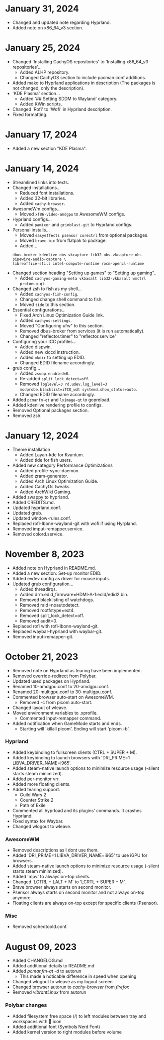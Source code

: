 # January 31, 2024

- Changed and updated note regarding Hyprland.
- Added note on x86_64_v3 section.

# January 25, 2024

- Changed 'Installing CachyOS repositories' to 'Installing x86_64_v3 repositories'...
  - Added ALHP repository.
  - Changed CachyOS section to include pacman.conf additions.
- Added mako to Hyprland applications in description (The packages is not changed, only the description).
- 'KDE Plasma' section...
  - Added '## Setting SDDM to Wayland' category.
  - Added KWin scripts.
- Changed 'Rofi' to 'Wofi' in Hyprland description.
- Fixed formatting.

# January 17, 2024

- Added a new section "KDE Plasma".

# January 14, 2024

- Streamlined links into texts.
- Changed installations...
  - Reduced font installations.
  - Added 32-bit libraries.
  - Added `cachy-browser`.
- AwesomeWm configs...
  - Moved `xf86-video-amdgpu` to AwesomeWM configs.
- Hyprland configs...
  - Added `pamixer` and `grimblast-git` to Hyprland configs.
- Personal installs...
  - Moved `easyeffects psensor corectrl` from optional packages.
  - Moved `brave-bin` from flatpak to package.
  - Added...
  ```
  dbus-broker kdenlive obs-vkcapture lib32-obs-vkcapture obs-pipewire-audio-capture \
  libreoffice-still intel-compute-runtime rocm-opencl-runtime
  ```
- Changed section heading "Setting up games" to "Setting up gaming"..
  - Added `cachyos-gaming-meta vkbasalt lib32-vkbasalt wmctrl protonup-qt`.
- Changed zsh to fish as my shell...
  - Added `cachyos-fish-config`.
  - Changed change shell command to fish.
  - Moved `tide` to this section.
- Essential configurations...
  - Fixed Arch Linux Optimization Guide link.
  - Added `cachyos-settings`.
  - Moved "Configuring ufw" to this section.
  - Removed dbus-broker from services (it is run automatically).
  - Changed "reflector.timer" to "reflector.service"
- Configuring your ICC profiles...
  - Added dispwin.
  - Added new xiccd instruction.
  - Added `mkdir` to setting up EDID.
  - Changed EDID filename accordingly.
- grub config...
  - Added `zswap.enabled=0`.
  - Re-added `split_lock_detect=off`.
  - Removed `loglevel=3 rd.udev.log_level=3 modprobe.blacklist=iTCO_wdt systemd.show_status=auto`.
  - Changed EDID filename accordingly.
- Added `pcmanfm-qt` and `lximage-qt` to gopreload.
- Added kdenlive rendering profile to configs.
- Removed Optional packages section.
- Removed zsh.

# January 12, 2024

- Theme installation
  - Added Layan-kde for Kvantum.
  - Added tide for fish users.
- Added new category Performance Optimizations
  - Added profile-sync-daemon.
  - Added zram-generator.
  - Added Arch Linux Optimization Guide.
  - Added CachyOs tweaks.
  - Added ArchWiki Gaming.
- Added swappy to hyprland.
- Added CREDITS.md.
- Updated hyprland.conf.
- Updated grub.
- Updated window-rules.conf.
- Replaced rofi-lbonn-wayland-git with wofi if using Hyrpland.
- Removed imput-remapper.service.
- Removed colord.service.

# November 8, 2023

- Added note on Hyprland in README.md.
- Added a new section: Set-up monitor EDID.
- Added evdev config as driver for mouse inputs.
- Updated grub configuration...
  - Added threadirqs.
  - Added drm.edid_firmware=HDMI-A-1:edid/edid2.bin.
  - Removed blacklisting of watchdogs.
  - Removed raid=noautodetect.
  - Removed rootfstype=ext4.
  - Removed split_lock_detect=off.
  - Removed audit=0.
- Replaced rofi with rofi-lbonn-wayland-git.
- Replaced waybar-hyprland with waybar-git.
- Removed input-remapper-git.

# October 21, 2023

- Removed note on Hyprland as tearing have been implemented.
- Removed override-redirect from Polybar.
- Updated used packages on Hyprland.
- Renamed 10-amdgpu.conf to 20-amdgpu.conf.
- Renamed 20-multigpu.conf to 30-multigpu.conf.
- Commented browser auto-start on AwesomeWM.
  - Removed -c from picom auto-start.
- Changed layout of wleave.
- Moved environment variables to .xprofile.
  - Commented input-remapper command.
- Added notification when GameMode starts and ends.
  - Starting will 'killall picom'. Ending will start 'picom -b'.

### Hyprland

- Added keybinding to fullscreen clients (CTRL + SUPER + M).
- Added keybinding to launch browsers with 'DRI_PRIME=1 LIBVA_DRIVER_NAME=i965'.
- Added steam-native launch options to minimize resource usage (-silent starts steam minimized).
- Added per-monitor vrr.
- Added more floating clients.
- Added tearing support.
  - Guild Wars 2
  - Counter Strike 2
  - Path of Exile
- Commented all hyprload and its plugins' commands. It crashes Hyprland.
- Fixed syntax for Waybar.
- Changed wlogout to wleave.

### AwesomeWM

- Removed descriptions as I dont use them.
- Added 'DRI_PRIME=1 LIBVA_DRIVER_NAME=i965' to use iGPU for browsers.
- Added steam-native launch options to minimize resource usage (-silent starts steam minimized).
- Added 'mpv' to always on-top clients.
- Changed 'LCTRL + LALT + M' to 'LCRTL + SUPER + M'.
- Brave browser always starts on second monitor.
- Psensor always starts on second monitor and not always on-top anymore.
- Floating clients are always on-top except for specific clients (Psensor).

### Misc

- Removed schedtoold.conf.

# August 09, 2023

- Added CHANGELOG.md
- Added additional details to README.md
- Added _pcmanfm-qt -d_ to autorun
  - This made a noticable difference in speed when opening
- Changed wlogout to wleave as my logout screen
- Changed browser autorun to _cachy-browser_ from _firefox_
- Removed _vibrantLinux_ from autorun

### Polybar changes

- Added filesystem free space (/) to left modules between tray and workspaces with  icon
- Added additional font (Symbols Nerd Font)
- Added kernel version to right modules before volume
